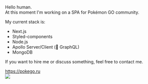 Hello human.<br />
At this moment I'm working on a SPA for Pokémon GO community.

My current stack is:

- Next.js
- Styled-components
- Node.js
- Apollo Server/Client (🖤 GraphQL)
- MongoDB

If you want to hire me or discuss something, feel free to contact me.

https://pokego.ru  
![](https://i.imgur.com/mTbGfIl.png)
